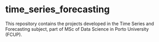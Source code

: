 # time_series_forecasting
This  repository contains the projects developed in the Time Series and Forecasting subject, part of MSc of Data Science in Porto University (FCUP).
